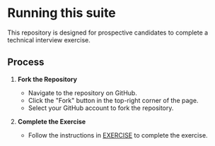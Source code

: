 # Running this suite

This repository is designed for prospective candidates to complete a technical interview exercise.

## Process

1. **Fork the Repository**
   - Navigate to the repository on GitHub.
   - Click the "Fork" button in the top-right corner of the page.
   - Select your GitHub account to fork the repository.

2. **Complete the Exercise**
   - Follow the instructions in [EXERCISE](EXERCISE.md) to complete the exercise.
